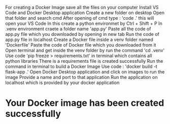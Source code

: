 For creating a Docker Image save all the files on your computer
Install VS Code and Docker Desktop application
Create a new folder on desktop
Open that folder and search cmd 
After opening of cmd type : 'code .' this will open your VS Code 
In this create a python environmet by Ctrl + Shift + P
In .venv environment craete a folder name 'app.py'
Paste all the code of app.py file which you downloaded by opening in new tab
Run the code of app.py file in localhost
Create a Docker file inside a venv folder named 'Dockerfile'
Paste the code of Docker file which you downloaded from it 
Open terminal and get inside the venv folder by run the command 'cd .venv' 
Use code 'pip freeze > requirements.txt' in terminal which contains all python libraries
There is a requirements file is created successfully 
Run the command in terminal to build a Docker Image 
Use code : 'docker build -t flask-app .'
Open Docker Desktop application and click on images to run the image 
Provide a name and port to that application
Run the application on localhost which is provided by your docker application
# Your Docker image has been created successfully
